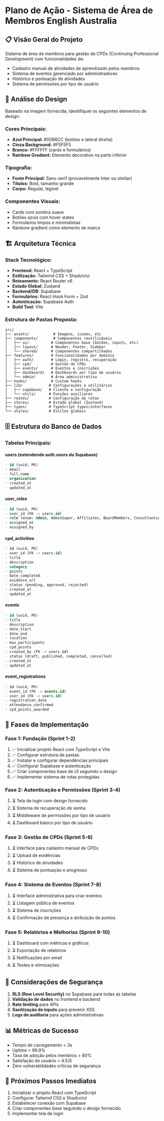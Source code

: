 # Plano de Ação - Sistema de Área de Membros English Australia

## 📋 Visão Geral do Projeto

Sistema de área de membros para gestão de CPDs (Continuing Professional Development) com funcionalidades de:
- Cadastro manual de atividades de aprendizado pelos membros
- Sistema de eventos gerenciado por administradores
- Histórico e pontuação de atividades
- Sistema de permissões por tipo de usuário

## 🎨 Análise do Design

Baseado na imagem fornecida, identifiquei os seguintes elementos de design:

### Cores Principais:
- **Azul Principal:** #0066CC (botões e lateral direita)
- **Cinza Background:** #F5F5F5
- **Branco:** #FFFFFF (cards e formulários)
- **Rainbow Gradient:** Elemento decorativo na parte inferior

### Tipografia:
- **Fonte Principal:** Sans-serif (provavelmente Inter ou similar)
- **Títulos:** Bold, tamanho grande
- **Corpo:** Regular, legível

### Componentes Visuais:
- Cards com sombra suave
- Botões azuis com hover states
- Formulários limpos e minimalistas
- Rainbow gradient como elemento de marca

## 🏗️ Arquitetura Técnica

### Stack Tecnológico:
- **Frontend:** React + TypeScript
- **Estilização:** Tailwind CSS + Shadcn/ui
- **Roteamento:** React Router v6
- **Estado Global:** Zustand
- **Backend/DB:** Supabase
- **Formulários:** React Hook Form + Zod
- **Autenticação:** Supabase Auth
- **Build Tool:** Vite

### Estrutura de Pastas Proposta:
```
src/
├── assets/           # Imagens, ícones, etc
├── components/       # Componentes reutilizáveis
│   ├── ui/          # Componentes base (botões, inputs, etc)
│   ├── layout/      # Header, Footer, Sidebar
│   └── shared/      # Componentes compartilhados
├── features/        # Funcionalidades por domínio
│   ├── auth/        # Login, registro, recuperação
│   ├── cpd/         # Gestão de CPDs
│   ├── events/      # Eventos e inscrições
│   ├── dashboard/   # Dashboards por tipo de usuário
│   └── admin/       # Área administrativa
├── hooks/           # Custom hooks
├── lib/            # Configurações e utilitários
│   ├── supabase/   # Cliente e configuração
│   └── utils/      # Funções auxiliares
├── routes/         # Configuração de rotas
├── stores/         # Estado global (Zustand)
├── types/          # TypeScript types/interfaces
└── styles/         # Estilos globais

```

## 🗄️ Estrutura do Banco de Dados

### Tabelas Principais:

#### users (estendendo auth.users do Supabase)
```sql
- id (uuid, PK)
- email
- full_name
- organization
- created_at
- updated_at
```

#### user_roles
```sql
- id (uuid, PK)
- user_id (FK -> users.id)
- role (enum: Admin, AdminSuper, Affiliates, BoardMembers, ConsultantsAgents, MemberColleges, Members, Openlearning, Public)
- assigned_at
- assigned_by
```

#### cpd_activities
```sql
- id (uuid, PK)
- user_id (FK -> users.id)
- title
- description
- category
- points
- date_completed
- evidence_url
- status (pending, approved, rejected)
- created_at
- updated_at
```

#### events
```sql
- id (uuid, PK)
- title
- description
- date_start
- date_end
- location
- max_participants
- cpd_points
- created_by (FK -> users.id)
- status (draft, published, completed, cancelled)
- created_at
- updated_at
```

#### event_registrations
```sql
- id (uuid, PK)
- event_id (FK -> events.id)
- user_id (FK -> users.id)
- registration_date
- attendance_confirmed
- cpd_points_awarded
```

## 🚀 Fases de Implementação

### Fase 1: Fundação (Sprint 1-2)
1. ✅ Inicializar projeto React com TypeScript e Vite
2. ✅ Configurar estrutura de pastas
3. ✅ Instalar e configurar dependências principais
4. ✅ Configurar Supabase e autenticação
5. ✅ Criar componentes base de UI seguindo o design
6. ✅ Implementar sistema de rotas protegidas

### Fase 2: Autenticação e Permissões (Sprint 3-4)
1. ⏳ Tela de login com design fornecido
2. ⏳ Sistema de recuperação de senha
3. ⏳ Middleware de permissões por tipo de usuário
4. ⏳ Dashboard básico por tipo de usuário

### Fase 3: Gestão de CPDs (Sprint 5-6)
1. ⏳ Interface para cadastro manual de CPDs
2. ⏳ Upload de evidências
3. ⏳ Histórico de atividades
4. ⏳ Sistema de pontuação e progresso

### Fase 4: Sistema de Eventos (Sprint 7-8)
1. ⏳ Interface administrativa para criar eventos
2. ⏳ Listagem pública de eventos
3. ⏳ Sistema de inscrições
4. ⏳ Confirmação de presença e atribuição de pontos

### Fase 5: Relatórios e Melhorias (Sprint 9-10)
1. ⏳ Dashboard com métricas e gráficos
2. ⏳ Exportação de relatórios
3. ⏳ Notificações por email
4. ⏳ Testes e otimizações

## 🔐 Considerações de Segurança

1. **RLS (Row Level Security)** no Supabase para todas as tabelas
2. **Validação de dados** no frontend e backend
3. **Rate limiting** para APIs
4. **Sanitização de inputs** para prevenir XSS
5. **Logs de auditoria** para ações administrativas

## 📊 Métricas de Sucesso

- Tempo de carregamento < 3s
- Uptime > 99.9%
- Taxa de adoção pelos membros > 80%
- Satisfação do usuário > 4.5/5
- Zero vulnerabilidades críticas de segurança

## 🎯 Próximos Passos Imediatos

1. Inicializar o projeto React com TypeScript
2. Configurar Tailwind CSS e Shadcn/ui
3. Estabelecer conexão com Supabase
4. Criar componentes base seguindo o design fornecido
5. Implementar tela de login